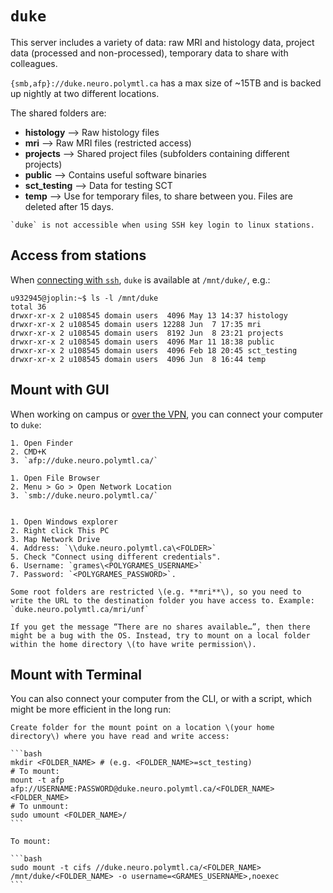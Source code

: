 # `duke`

This server includes a variety of data: raw MRI and histology data, project data (processed and non-processed), temporary data to share with colleagues.

`{smb,afp}://duke.neuro.polymtl.ca` has a max size of ~15TB and is backed up nightly at two different locations.

The shared folders are:

* **histology** –&gt; Raw histology files
* **mri** –&gt; Raw MRI files \(restricted access\)
* **projects** –&gt; Shared project files \(subfolders containing different projects\)
* **public** –&gt; Contains useful software binaries
* **sct\_testing** –&gt; Data for testing SCT
* **temp** –&gt; Use for temporary files, to share between you. Files are deleted after 15 days.

```{note}
`duke` is not accessible when using SSH key login to linux stations.
```


## Access from stations

When [connecting with `ssh`](../../#ssh-command-line), `duke` is available at `/mnt/duke/`, e.g.:

```
u932945@joplin:~$ ls -l /mnt/duke
total 36
drwxr-xr-x 2 u108545 domain users  4096 May 13 14:37 histology
drwxr-xr-x 2 u108545 domain users 12288 Jun  7 17:35 mri
drwxr-xr-x 2 u108545 domain users  8192 Jun  8 23:21 projects
drwxr-xr-x 2 u108545 domain users  4096 Mar 11 18:38 public
drwxr-xr-x 2 u108545 domain users  4096 Feb 18 20:45 sct_testing
drwxr-xr-x 2 u108545 domain users  4096 Jun  8 16:44 temp
```


## Mount with GUI

When working on campus or [over the VPN](../../#vpn), you can connect your computer to `duke`:

````{tabbed} macOS
1. Open Finder
2. CMD+K
3. `afp://duke.neuro.polymtl.ca/`
````

````{tabbed} Linux
1. Open File Browser
2. Menu > Go > Open Network Location 
3. `smb://duke.neuro.polymtl.ca/`
````

````{tabbed} Windows 10

1. Open Windows explorer
2. Right click This PC
3. Map Network Drive
4. Address: `\\duke.neuro.polymtl.ca\<FOLDER>`
5. Check "Connect using different credentials".
6. Username: `grames\<POLYGRAMES_USERNAME>`
7. Password: `<POLYGRAMES_PASSWORD>`.
````

```{note}
Some root folders are restricted \(e.g. **mri**\), so you need to write the URL to the destination folder you have access to. Example: `duke.neuro.polymtl.ca/mri/unf`
```

```{note}
If you get the message “There are no shares available…”, then there might be a bug with the OS. Instead, try to mount on a local folder within the home directory \(to have write permission\).
```

## Mount with Terminal

You can also connect your computer from the CLI, or with a script, which might be more efficient in the long run:

````{tabbed} Mac OSX
Create folder for the mount point on a location \(your home directory\) where you have read and write access:

```bash
mkdir <FOLDER_NAME> # (e.g. <FOLDER_NAME>=sct_testing)
# To mount:
mount -t afp afp://USERNAME:PASSWORD@duke.neuro.polymtl.ca/<FOLDER_NAME> <FOLDER_NAME>
# To unmount:
sudo umount <FOLDER_NAME>/
```
````

````{tabbed} Linux
To mount:

```bash
sudo mount -t cifs //duke.neuro.polymtl.ca/<FOLDER_NAME> /mnt/duke/<FOLDER_NAME> -o username=<GRAMES_USERNAME>,noexec
```
````

